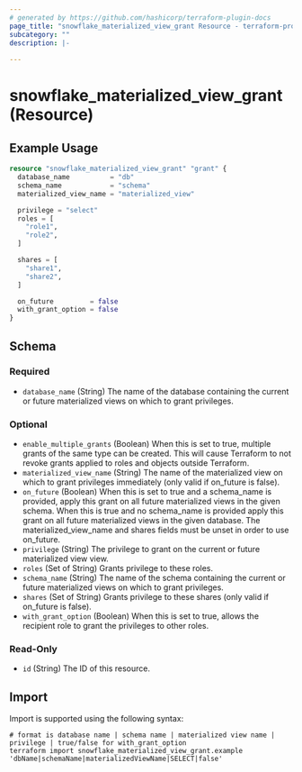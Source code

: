 ```yaml
---
# generated by https://github.com/hashicorp/terraform-plugin-docs
page_title: "snowflake_materialized_view_grant Resource - terraform-provider-snowflake"
subcategory: ""
description: |-
  
---
```


# snowflake_materialized_view_grant (Resource)



## Example Usage

```terraform
resource "snowflake_materialized_view_grant" "grant" {
  database_name          = "db"
  schema_name            = "schema"
  materialized_view_name = "materialized_view"

  privilege = "select"
  roles = [
    "role1",
    "role2",
  ]

  shares = [
    "share1",
    "share2",
  ]

  on_future         = false
  with_grant_option = false
}
```

<!-- schema generated by tfplugindocs -->
## Schema

### Required

- `database_name` (String) The name of the database containing the current or future materialized views on which to grant privileges.

### Optional

- `enable_multiple_grants` (Boolean) When this is set to true, multiple grants of the same type can be created. This will cause Terraform to not revoke grants applied to roles and objects outside Terraform.
- `materialized_view_name` (String) The name of the materialized view on which to grant privileges immediately (only valid if on_future is false).
- `on_future` (Boolean) When this is set to true and a schema_name is provided, apply this grant on all future materialized views in the given schema. When this is true and no schema_name is provided apply this grant on all future materialized views in the given database. The materialized_view_name and shares fields must be unset in order to use on_future.
- `privilege` (String) The privilege to grant on the current or future materialized view view.
- `roles` (Set of String) Grants privilege to these roles.
- `schema_name` (String) The name of the schema containing the current or future materialized views on which to grant privileges.
- `shares` (Set of String) Grants privilege to these shares (only valid if on_future is false).
- `with_grant_option` (Boolean) When this is set to true, allows the recipient role to grant the privileges to other roles.

### Read-Only

- `id` (String) The ID of this resource.

## Import

Import is supported using the following syntax:

```shell
# format is database name | schema name | materialized view name | privilege | true/false for with_grant_option
terraform import snowflake_materialized_view_grant.example 'dbName|schemaName|materializedViewName|SELECT|false'
```

